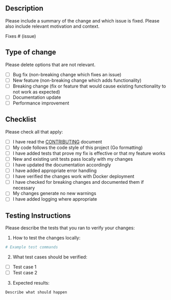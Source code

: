 ## Description

Please include a summary of the change and which issue is fixed. Please also include relevant motivation and context.

Fixes # (issue)

## Type of change

Please delete options that are not relevant.

- [ ] Bug fix (non-breaking change which fixes an issue)
- [ ] New feature (non-breaking change which adds functionality)
- [ ] Breaking change (fix or feature that would cause existing functionality to not work as expected)
- [ ] Documentation update
- [ ] Performance improvement

## Checklist

Please check all that apply:

- [ ] I have read the [CONTRIBUTING](../CONTRIBUTING.md) document
- [ ] My code follows the code style of this project (Go formatting)
- [ ] I have added tests that prove my fix is effective or that my feature works
- [ ] New and existing unit tests pass locally with my changes
- [ ] I have updated the documentation accordingly
- [ ] I have added appropriate error handling
- [ ] I have verified the changes work with Docker deployment
- [ ] I have checked for breaking changes and documented them if necessary
- [ ] My changes generate no new warnings
- [ ] I have added logging where appropriate

## Testing Instructions

Please describe the tests that you ran to verify your changes:

1. How to test the changes locally:
```bash
# Example test commands
```

2. What test cases should be verified:
- [ ] Test case 1
- [ ] Test case 2

3. Expected results:
```
Describe what should happen
```
